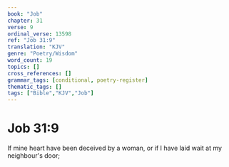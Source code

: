 ```yaml
---
book: "Job"
chapter: 31
verse: 9
ordinal_verse: 13598
ref: "Job 31:9"
translation: "KJV"
genre: "Poetry/Wisdom"
word_count: 19
topics: []
cross_references: []
grammar_tags: [conditional, poetry-register]
thematic_tags: []
tags: ["Bible","KJV","Job"]
---
```


# Job 31:9

If mine heart have been deceived by a woman, or if I have laid wait at my neighbour's door;

